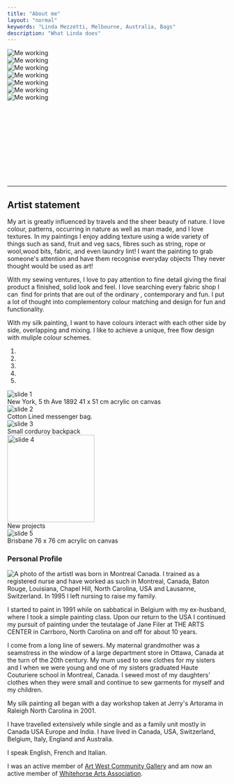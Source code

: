 ```yaml
---
title: "About me"
layout: "normal"
keywords: "Linda Mezzetti, Melbourne, Australia, Bags"
description: "What Linda does"
---
```


<div class="container">
<div class="row justify-content-md-center">
<div class="col-7 mt-4 pt-4">
 <div style="width:100%; min-height:300px;">
 <div id="carouselSlidesOnly" class="carousel slide" data-ride="carousel">
  <div class="carousel-inner">
   <div class="carousel-item active">
   <img src="{{ "assets/img/meworking/0.jpg"|relative_url }}" class="d-block w-100" alt="Me working" />
   </div><!-- end item -->
   <div class="carousel-item">
   <img src="{{ "assets/img/meworking/1.jpg"|relative_url }}" class="d-block w-100" alt="Me working" />
   </div><!-- end item -->
   <div class="carousel-item">
   <img src="{{ "assets/img/meworking/2.jpg"|relative_url }}" class="d-block w-100" alt="Me working" />
   </div><!-- end item -->
   <div class="carousel-item">
   <img src="{{ "assets/img/meworking/3.jpg"|relative_url }}" class="d-block w-100" alt="Me working" />
   </div><!-- end item -->
   <div class="carousel-item">
   <img src="{{ "assets/img/meworking/4.jpg"|relative_url }}" class="d-block w-100" alt="Me working" />
   </div><!-- end item -->
   <div class="carousel-item">
   <img src="{{ "assets/img/meworking/5.jpg"|relative_url }}" class="d-block w-100" alt="Me working" />
   </div><!-- end item -->
   <div class="carousel-item">
   <img src="{{ "assets/img/meworking/6.jpg"|relative_url }}" class="d-block w-100" alt="Me working" />
   </div><!-- end item -->
  </div><!-- end inner -->
</div><!-- end carousel-->
</div><!-- end width-->
</div><!-- end col-->
<div class="col-4">
<hr width="100%" />

<h2>Artist statement</h2>

<p class="h5">My art is greatly influenced by travels and the sheer beauty of nature. I love colour, patterns, occurring in nature as well as man made, and I love textures. In my paintings I enjoy adding texture using a wide variety of things such as sand, fruit and veg sacs, fibres such as string, rope or wool,wood bits, fabric, and even laundry lint! I want the painting to grab someone's attention and have them recognise everyday objects They never thought would be used as art!</p>
</div><!-- end col -->
</div><!-- end row -->

<div class="row justify-content-md-center">
<div class="col-7">
<p class="h5">With my sewing ventures, I love to pay attention to fine detail giving the final product a finished, solid look and feel. I love searching every fabric shop I can &nbsp;find for prints that are out of the ordinary , contemporary and fun. I put a lot of thought into complementory colour matching and design for fun and functionality.</p>
<p class="h5">With my silk painting, I want to have colours interact with each other side by side, overlapping and mixing. I like to achieve a unique, free flow design with muliple colour schemes.</p>
</div>
<div class="col-4">
 <div style="width:100%; min-height:300px;">
 <div id="carouselSlidesSewing" class="carousel slide" data-ride="carousel">
  <ol class="carousel-indicators">
<li data-target="#carouselSlidesSewing" data-slide-to="0" class="active"></li>
<li data-target="#carouselSlidesSewing" data-slide-to="1"></li>
<li data-target="#carouselSlidesSewing" data-slide-to="2"></li>
<li data-target="#carouselSlidesSewing" data-slide-to="3"></li>
<li data-target="#carouselSlidesSewing" data-slide-to="4"></li>
  </ol>
  <div class="carousel-inner">
   <div class="carousel-item active">
   <img src="{{ "assets/img/fpslides/0.jpg"|relative_url }}" alt="slide 1" class="d-block w-100" />
   <div class="carousel-caption d-none d-md-block">
   <span class="bg-dark">
   New York, 5 th Ave 1892 41 x 51 cm acrylic on canvas
   </span>
   </div>
   </div><!-- end item -->
   <div class="carousel-item">
   <img src="{{ "assets/img/fpslides/1.jpg"|relative_url }}" alt="slide 2" class="d-block w-100" />
   <div class="carousel-caption d-none d-md-block">
   <span class="bg-dark">
   Cotton Lined messenger bag.
   </span>
   </div>
   </div><!-- end item -->
   <div class="carousel-item">
   <img src="{{ "assets/img/fpslides/2.jpg"|relative_url }}" alt="slide 3" class="d-block w-100" />
   <div class="carousel-caption d-none d-md-block">
   <span class="bg-dark">
   Small corduroy backpack
   </span>
   </div>
   </div><!-- end item -->
   <div class="carousel-item">
   <img height="200" src="{{ "assets/img/fpslides/3.jpg"|relative_url }}" alt="slide 4" class="d-block w-100" />
   <div class="carousel-caption d-none d-md-block">
   <span class="bg-dark">
   New projects
   </span>
   </div>
   </div><!-- end item -->
   <div class="carousel-item">
   <img src="{{ "assets/img/fpslides/4.jpg"|relative_url }}" alt="slide 5" class="d-block w-100" />
   <div class="carousel-caption d-none d-md-block">
   <span class="bg-dark">
   Brisbane 76 x 76 cm acrylic on canvas
   </span>
   </div>
   </div><!-- end item -->
  </div><!-- end inner -->
</div><!-- end carousel-->
</div><!-- end width-->
</div><!-- end col -->
</div><!-- end row -->
</div><!-- end container -->
<h3>Personal Profile</h3>
<p class="h5"><img class="float-left mr-3 mb-2" alt="A photo of the artist" src="{{ "assets/img/linda_profile_pic.jpg"|relative_url }}" />I was born in Montreal Canada. I trained as a registered nurse and have worked as such in Montreal, Canada, Baton Rouge, Louisiana, Chapel Hill, North Carolina, USA and Lausanne, Switzerland. In 1995 I left nursing to raise my family.</p>

<p class="h5">I started to paint in 1991 while on sabbatical in Belgium with my ex-husband, where I took a simple painting class.  Upon our return to the USA I continued my pursuit of painting under the teutalage of Jane Filer at THE ARTS CENTER in Carrboro, North Carolina on and off for about 10 years.</p>

<p class="h5">I come from a long line of sewers. My maternal grandmother was a seamstress in the window of a large department store in Ottawa, Canada at the turn of the 20th century. My mum used to sew clothes for my sisters and I when we were young and one of my sisters graduated Haute Couturiere school in Montreal, Canada. I sewed most of my daughters' clothes when they were small and continue to sew garments for myself and my children.</p>
<p class="h5">My silk painting all began with a day workshop taken at Jerry's Artorama in Raleigh North Carolina in 2001.</p>
<p class="h5">I have travelled extensively while single and as a family unit mostly in Canada USA Europe and India. I have lived in Canada, USA, Switzerland, Belgium, Italy, England and Australia.</p>

<p class="h5">I speak English, French and Italian.</p>
<p class="h5">I was an active member of <a target="_NEW" href="https://www.artwestcommunitygallery.org.au/">Art West Community Gallery</a> and am now an active member of <a href="https://whitehorsearts.info/staging/">Whitehorse Arts Association</a>.</p>
